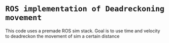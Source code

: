 # `ROS implementation of Deadreckoning movement`
This code uses a premade ROS sim stack. Goal is to use time and velocity to deadreckon the movement of sim a certain distance